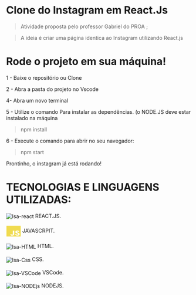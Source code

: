 #   Clone do Instagram em React.Js

> Atividade proposta pelo professor Gabriel do PROA ;

> A ideia é criar uma página identica ao Instagram utilizando React.js



# Rode o projeto em sua máquina! 

1 - Baixe o repositório ou Clone

2 - Abra a pasta do projeto no Vscode

4- Abra um novo terminal

5 - Utilize o comando Para instalar as dependências. (o NODE.JS deve estar instalado na máquina
> npm install 

6 - Execute o comando para abrir no seu navegador: 
> npm start

Prontinho, o instagram já está rodando!

# TECNOLOGIAS E LINGUAGENS UTILIZADAS:

 <img align="center" alt="Isa-react" height="30" width="40" src="https://cdn.jsdelivr.net/gh/devicons/devicon/icons/react/react-original.svg"/> REACT.JS.
 <br><br>
 <img align="center" alt="Js" height="30" width="40" src="https://raw.githubusercontent.com/devicons/devicon/master/icons/javascript/javascript-plain.svg"> JAVASCRPIT.
 <br><br>
 <img align="center" alt="Isa-HTML" height="30" width="40" src="https://cdn.jsdelivr.net/gh/devicons/devicon/icons/html5/html5-original.svg"/> HTML.
 <br><br>
 <img align="center" alt="Isa-Css" height="30" width="40" src="https://cdn.jsdelivr.net/gh/devicons/devicon/icons/css3/css3-original.svg"/> CSS.
  <br><br>
 <img align="center" alt="Isa-VSCode" height="30" width="40" src="https://img.icons8.com/color/96/000000/visual-studio-code-2019.png"/> VSCode.
 <br><br>
 <img align="center" alt="Isa-NODEjs" height="30" width="40"  src="https://img.icons8.com/windows/32/000000/nodejs.png"> NODEJS.


